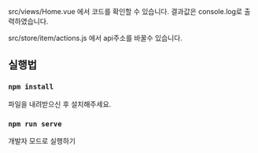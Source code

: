 src/views/Home.vue 에서 코드를 확인할 수 있습니다. 결과값은 console.log로 출력하였습니다.<br>

src/store/item/actions.js 에서 api주소를 바꿀수 있습니다.

## 실행법

### `npm install`

파일을 내려받으신 후 설치해주세요.

### `npm run serve`

개발자 모드로 실행하기
